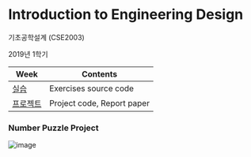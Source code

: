 # 	Introduction to Engineering Design

기초공학설계 (CSE2003)

2019년 1학기

| Week                 | Contents                   |
| -------------------- | -------------------------- |
| [실습](/exercise)    | Exercises source code      |
| [프로젝트](/project) | Project code, Report paper |

### Number Puzzle Project
![image](https://user-images.githubusercontent.com/48401272/103134120-28794c00-46f2-11eb-99c8-f8086ad5442e.png)
